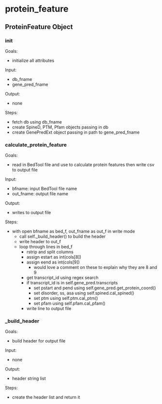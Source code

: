 # protein_feature

## ProteinFeature Object

### init
Goals:
* initialize all attributes

Input:
* db_fname
* gene_pred_fname

Output:
* none

Steps:
* fetch db using db_fname
* create SpineD, PTM, Pfam objects passing in db
* create GenePredExt object passing in path to gene_pred_fname

### calculate_protein_feature
Goals:
* read in BedTool file and use to calculate protein features then write csv to output file

Input:
* bfname: input BedTool file name
* out_fname: output file name

Output:
* writes to output file

Steps:
* with open bfname as bed_f, out_fname as out_f in write mode
  * call self._build_header() to build the header
  * write header to out_f
  * loop through lines in bed_f
    * rstrip and split columns
    * assign estart as int(cols[8])
    * assign eend as int(cols[9])
      * would love a comment on these to explain why they are 8 and 9
    * get transcript_id using regex search
    * if transcript_id is in self.gene_pred.transcripts
      * set pstart and pend using self.gene_pred.get_protein_coord()
      * set disorder, ss, asa using self.spined.cal_spined()
      * set ptm using self.ptm.cal_ptm()
      * set pfam using self.pfam.cal_pfam()
    * write line to output file

### _build_header
Goals:
* build header for output file

Input:
* none

Output:
* header string list

Steps:
* create the header list and return it